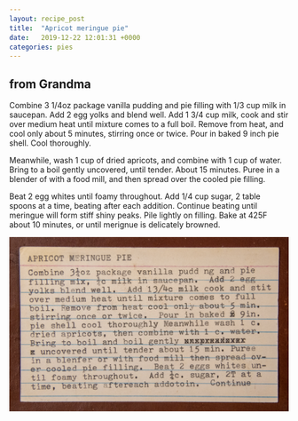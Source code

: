 ```yaml
---
layout: recipe_post
title:  "Apricot meringue pie"
date:   2019-12-22 12:01:31 +0000
categories: pies
---
```


## from Grandma

Combine 3 1/4oz package vanilla pudding and pie filling with 1/3 cup milk in saucepan. Add 2 egg yolks and blend well. Add 1 3/4 cup milk, cook and stir over medium heat until mixture comes to a full boil. Remove from heat, and cool only about 5 minutes, stirring once or twice. Pour in baked 9 inch pie shell. Cool thoroughly.


Meanwhile, wash 1 cup of dried apricots, and combine with 1 cup of water. Bring to a boil gently uncovered, until tender. About 15 minutes. Puree in a blender of with a food mill, and then spread over the cooled pie filling. 


 Beat 2 egg whites until foamy throughout. Add 1/4 cup sugar, 2 table spoons at a time, beating after each addition. Continue beating until meringue will form stiff shiny peaks. Pile lightly on filling. Bake at 425F about 10 minutes, or until merignue is delicately browned.

![](/assets/pies/apricot-meringue-pie.jpg)